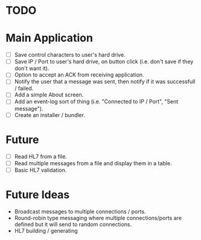 TODO
====

# Main Application
- [ ] Save control characters to user's hard drive.
- [ ] Save IP / Port to user's hard drive, on button click (i.e. don't save if they don't want it).
- [ ] Option to accept an ACK from receiving application.
- [ ] Notify the user that a message was sent, then notify if it was successfull / failed.
- [ ] Add a simple About screen.
- [ ] Add an event-log sort of thing (i.e. "Connected to IP / Port", "Sent message").
- [ ] Create an installer / bundler.

# Future
- [ ] Read HL7 from a file.
- [ ] Read multiple messages from a file and display them in a table.
- [ ] Basic HL7 validation.

# Future Ideas
- Broadcast messages to multiple connections / ports.
- Round-robin type messaging where multiple connections/ports are defined but it will send to random connections.
- HL7 building / generating
